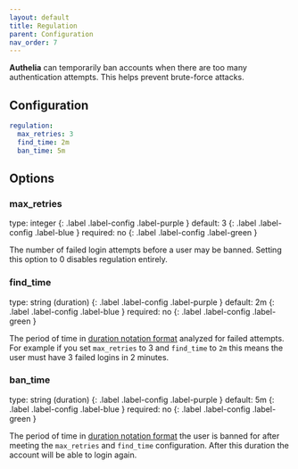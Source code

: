 ```yaml
---
layout: default
title: Regulation
parent: Configuration
nav_order: 7
---
```


**Authelia** can temporarily ban accounts when there are too many
authentication attempts. This helps prevent brute-force attacks.

## Configuration

```yaml
regulation:
  max_retries: 3
  find_time: 2m
  ban_time: 5m
```

## Options

### max_retries

<div markdown="1">
type: integer
{: .label .label-config .label-purple }
default: 3
{: .label .label-config .label-blue }
required: no
{: .label .label-config .label-green }
</div>

The number of failed login attempts before a user may be banned. Setting this option to 0 disables regulation entirely.

### find_time

<div markdown="1">
type: string (duration)
{: .label .label-config .label-purple }
default: 2m
{: .label .label-config .label-blue }
required: no
{: .label .label-config .label-green }
</div>

The period of time in [duration notation format](index.md#duration-notation-format) analyzed for failed attempts. For
example if you set `max_retries` to 3 and `find_time` to `2m` this means the user must have 3 failed logins in
2 minutes.

### ban_time

<div markdown="1">
type: string (duration)
{: .label .label-config .label-purple }
default: 5m
{: .label .label-config .label-blue }
required: no
{: .label .label-config .label-green }
</div>

The period of time in [duration notation format](index.md#duration-notation-format) the user is banned for after meeting
the `max_retries` and `find_time` configuration. After this duration the account will be able to login again.
